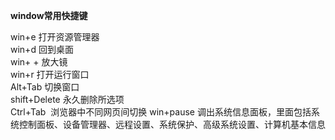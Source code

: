 **window常用快捷键**

win+e 打开资源管理器  
win+d 回到桌面  
win+ + 放大镜  
win+r 打开运行窗口  
Alt+Tab 切换窗口  
shift+Delete 永久删除所选项  
Ctrl+Tab  浏览器中不同网页间切换
win+pause 调出系统信息面板，里面包括系统控制面板、设备管理器、远程设置、系统保护、高级系统设置、计算机基本信息
